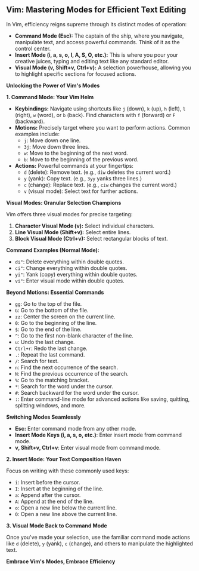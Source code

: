 ## Vim: Mastering Modes for Efficient Text Editing

In Vim, efficiency reigns supreme through its distinct modes of operation:

* **Command Mode (Esc):** The captain of the ship, where you navigate, manipulate text, and access powerful commands. Think of it as the control center.
* **Insert Mode (i, a, s, o, I, A, S, O, etc.):** This is where you pour your creative juices, typing and editing text like any standard editor.
* **Visual Mode (v, Shift+v, Ctrl+v):** A selection powerhouse, allowing you to highlight specific sections for focused actions.

**Unlocking the Power of Vim's Modes**

**1. Command Mode: Your Vim Helm**

- **Keybindings:** Navigate using shortcuts like `j` (down), `k` (up), `h` (left), `l` (right), `w` (word), or `b` (back). Find characters with `f` (forward) or `F` (backward).
- **Motions:** Precisely target where you want to perform actions. Common examples include:
    - `j`: Move down one line.
    - `3j`: Move down three lines.
    - `w`: Move to the beginning of the next word.
    - `b`: Move to the beginning of the previous word.
- **Actions:** Powerful commands at your fingertips:
    - `d` (delete): Remove text. (e.g., `diw` deletes the current word.)
    - `y` (yank): Copy text. (e.g., `3yy` yanks three lines.)
    - `c` (change): Replace text. (e.g., `ciw` changes the current word.)
    - `v` (visual mode): Select text for further actions.

**Visual Modes: Granular Selection Champions**

Vim offers three visual modes for precise targeting:

1. **Character Visual Mode (v):** Select individual characters.
2. **Line Visual Mode (Shift+v):** Select entire lines.
3. **Block Visual Mode (Ctrl+v):** Select rectangular blocks of text.

**Command Examples (Normal Mode):**

- `di"`: Delete everything within double quotes.
- `ci"`: Change everything within double quotes.
- `yi"`: Yank (copy) everything within double quotes.
- `vi"`: Enter visual mode within double quotes.

**Beyond Motions: Essential Commands**

- `gg`: Go to the top of the file.
- `G`: Go to the bottom of the file.
- `zz`: Center the screen on the current line.
- `0`: Go to the beginning of the line.
- `$`: Go to the end of the line.
- `^`: Go to the first non-blank character of the line.
- `u`: Undo the last change.
- `Ctrl+r`: Redo the last change.
- `.`: Repeat the last command.
- `/`: Search for text.
- `n`: Find the next occurrence of the search.
- `N`: Find the previous occurrence of the search.
- `%`: Go to the matching bracket.
- `*`: Search for the word under the cursor.
- `#`: Search backward for the word under the cursor.
- `:`: Enter command-line mode for advanced actions like saving, quitting, splitting windows, and more.

**Switching Modes Seamlessly**

- **Esc:** Enter command mode from any other mode.
- **Insert Mode Keys (i, a, s, o, etc.)**: Enter insert mode from command mode.
- **v, Shift+v, Ctrl+v**: Enter visual mode from command mode.

**2. Insert Mode: Your Text Composition Haven**

Focus on writing with these commonly used keys:

- `i`: Insert before the cursor.
- `I`: Insert at the beginning of the line.
- `a`: Append after the cursor.
- `A`: Append at the end of the line.
- `o`: Open a new line below the current line.
- `O`: Open a new line above the current line.

**3. Visual Mode Back to Command Mode**

Once you've made your selection, use the familiar command mode actions like `d` (delete), `y` (yank), `c` (change), and others to manipulate the highlighted text.

**Embrace Vim's Modes, Embrace Efficiency**
